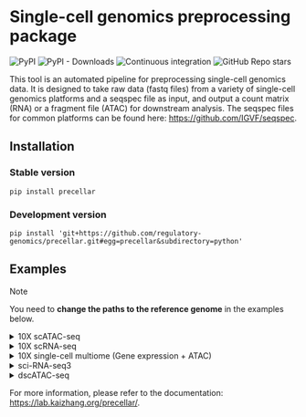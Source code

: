 # Single-cell genomics preprocessing package

![PyPI](https://img.shields.io/pypi/v/precellar)
![PyPI - Downloads](https://img.shields.io/pypi/dm/precellar)
![Continuous integration](https://github.com/regulatory-genomics/precellar/workflows/test-python-package/badge.svg)
![GitHub Repo stars](https://img.shields.io/github/stars/regulatory-genomics/precellar?style=social)

This tool is an automated pipeline for preprocessing single-cell genomics data.
It is designed to take raw data (fastq files) from a variety of single-cell genomics
platforms and a seqspec file as input, and output a count matrix (RNA) or a fragment file (ATAC)
for downstream analysis. The seqspec files for common platforms can be found here: https://github.com/IGVF/seqspec.

## Installation

### Stable version

```
pip install precellar
```

### Development version

```
pip install 'git+https://github.com/regulatory-genomics/precellar.git#egg=precellar&subdirectory=python'
```

## Examples

> [!NOTE]
> You need to **change the paths to the reference genome** in the examples below.

<details>
<summary>10X scATAC-seq</summary>

```python
import precellar

assay = precellar.Assay('https://raw.githubusercontent.com/regulatory-genomics/precellar/refs/heads/main/seqspec_templates/10x_atac.yaml')
assay.add_illumina_reads('atac')
assay.update_read('atac-R1', fastq='R1.fastq.gz')
assay.update_read('atac-I2', fastq='R2.fastq.gz')
assay.update_read('atac-R2', fastq='R3.fastq.gz')
qc = precellar.align(
    assay,
    precellar.aligners.BWAMEM2("/data/Public/BWA_MEM2_index/GRCh38"),
    output='fragments.tsv.zst',
    output_type='fragment',
    num_threads=32,
)
print(qc)
```

</details>

<details>
<summary>10X scRNA-seq</summary>

```python
import precellar

assay = precellar.Assay('https://raw.githubusercontent.com/regulatory-genomics/precellar/refs/heads/main/seqspec_templates/10x_rna_v3.yaml')
assay.add_illumina_reads('rna')
assay.update_read('rna-R1', fastq='R1.fastq.gz')
assay.update_read('rna-R2', fastq='R2.fastq.gz')
qc = precellar.align(
    assay,
    precellar.aligners.STAR("/data/STAR_reference/star_2.7.1"),
    output="gene_matrix.h5ad",
    output_type="gene_quantification",
    num_threads=32,
)
print(qc)
```

</details>

<details>
<summary>10X single-cell multiome (Gene expression + ATAC)</summary>

```python
import precellar

assay = precellar.Assay('https://raw.githubusercontent.com/regulatory-genomics/precellar/refs/heads/main/seqspec_templates/10x_rna_atac.yaml')

data = precellar.examples.txg_multiome()
assay.add_illumina_reads('rna')
assay.update_read('rna-R1', fastq=data['rna-R1'])
assay.update_read('rna-R2', fastq=data['rna-R2'])

assay.add_illumina_reads('atac', forward_strand_workflow=True)
assay.update_read('atac-I2', fastq=data['atac-I2'])
assay.update_read('atac-R1', fastq=data['atac-R1'])
assay.update_read('atac-R2', fastq=data['atac-R2'])

rna_qc = precellar.align(
    assay,
    precellar.aligners.STAR("/data/STAR_reference/star_2.7.1"),
    modality="rna",
    output="gene_matrix.h5ad",
    output_type="gene_quantification",
    num_threads=8,
)
print(rna_qc)

atac_qc = precellar.align(
    assay,
    precellar.aligners.BWAMEM2("/data/Public/BWA_MEM2_index/GRCh38"),
    modality="atac",
    output='fragments.tsv.zst',
    output_type='fragment',
    num_threads=8,
)
print(atac_qc)
```

</details>

<details>
<summary>sci-RNA-seq3</summary>

```python
import precellar

assay = precellar.Assay('https://raw.githubusercontent.com/regulatory-genomics/precellar/refs/heads/main/seqspec_templates/sci_rna_seq3.yaml')

data = precellar.examples.sci_rna_seq3()
assay.update_read('R1', fastq=data['R1'])
assay.update_read('R2', fastq=data['R2'])

rna_qc = precellar.align(
    assay,
    precellar.aligners.STAR("STAR_reference/refdata-gex-GRCm39-2024-A"), 
    modality="rna",
    output="gene_matrix.h5ad",
    output_type="gene_quantification",
    num_threads=8,
)
print(rna_qc)
```

</details>


<details>
<summary>dscATAC-seq</summary>

```python
import precellar

assay = precellar.Assay('https://raw.githubusercontent.com/regulatory-genomics/precellar/refs/heads/main/seqspec_templates/dscATAC.yaml')

data = precellar.examples.dsc_atac()
assay.update_read('R1', fastq=data['R1'])
assay.update_read('R2', fastq=data['R2'])

atac_qc = precellar.align(
    assay,
    precellar.aligners.BWAMEM2("/data/Public/BWA_MEM2_index/GRCm39"),
    modality="atac",
    output='fragments.tsv.zst',
    output_type='fragment',
    num_threads=8,
)
print(atac_qc)
```

</details>

For more information, please refer to the documentation: https://lab.kaizhang.org/precellar/.